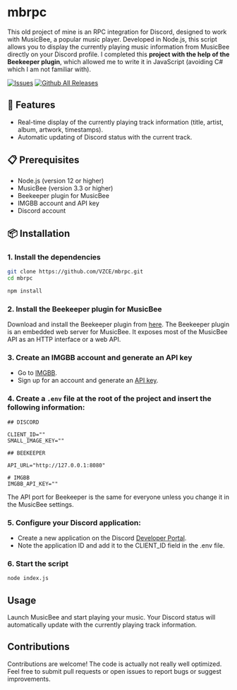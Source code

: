 # mbrpc

This old project of mine is an RPC integration for Discord, designed to work with MusicBee, a popular music player. Developed in Node.js, this script allows you to display the currently playing music information from MusicBee directly on your Discord profile. I completed this **project with the help of the Beekeeper plugin**, which allowed me to write it in JavaScript (avoiding C# which I am not familiar with).

[![Issues](https://img.shields.io/github/issues/vzce/mbrpc/total.svg?style=for-the-badge)]()
[![Github All Releases](https://img.shields.io/github/downloads/vzce/mbrpc/total.svg?style=for-the-badge)]()

## 🌟 Features

- Real-time display of the currently playing track information (title, artist, album, artwork, timestamps).
- Automatic updating of Discord status with the current track.

## 📋 Prerequisites

- Node.js (version 12 or higher)
- MusicBee (version 3.3 or higher)
- Beekeeper plugin for MusicBee
- IMGBB account and API key
- Discord account

## 📦 Installation

### 1. Install the dependencies

```sh
git clone https://github.com/VZCE/mbrpc.git
cd mbrpc
```

```sh
npm install
```

### 2. Install the Beekeeper plugin for MusicBee

Download and install the Beekeeper plugin from [here](http://grismar.net/beekeeper/). The Beekeeper plugin is an embedded web server for MusicBee. It exposes most of the MusicBee API as an HTTP interface or a web API.

### 3. Create an IMGBB account and generate an API key

- Go to [IMGBB](https://imgbb.com/).
- Sign up for an account and generate an [API key](https://api.imgbb.com/).

### 4. Create a `.env` file at the root of the project and insert the following information:

```env
## DISCORD

CLIENT_ID=""
SMALL_IMAGE_KEY=""

## BEEKEEPER

API_URL="http://127.0.0.1:8080"

# IMGBB
IMGBB_API_KEY=""
```

The API port for Beekeeper is the same for everyone unless you change it in the MusicBee settings.

### 5. Configure your Discord application:

- Create a new application on the Discord [Developer Portal](https://discord.com/developers/applications).
- Note the application ID and add it to the CLIENT_ID field in the .env file.

### 6. Start the script

```sh
node index.js
```

## Usage

Launch MusicBee and start playing your music. Your Discord status will automatically update with the currently playing track information.

## Contributions

Contributions are welcome! The code is actually not really well optimized. Feel free to submit pull requests or open issues to report bugs or suggest improvements.
